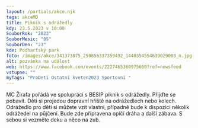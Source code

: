 ```yaml
---
layout: /partials/akce.njk
tags: akceMD
title: Piknik s odrážedly
kdy: 23.5.2023 v 10:00
SouborRok: "2023"
SouborMesic: "05"
SouborDen: "23"
kde: Podharťský park
foto: /images/akce/341373875_250856337359492_1440354554639029008_n.jpg
alt: pozvánka na událost
web: https://www.facebook.com/events/2227465360975660?ref=newsfeed
vstupne: ""
myTags: "ProDeti Ostatni kveten2023 Sportovni "
---
```

<!--StartFragment-->

MC Žirafa pořádá ve spolupráci s BESIP piknik s odrážedly. Přijďte se pobavit. Děti si projedou dopravní hřiště na odrážedlech nebo kolech. Odrážedlo pro děti si můžete vzít vlastní, případně bude k dispozici několik odrážedel na půjčení. Bude zde připravena opičí dráha a další zábava. S sebou si vezměte deku a něco na zub.

<!--EndFragment-->